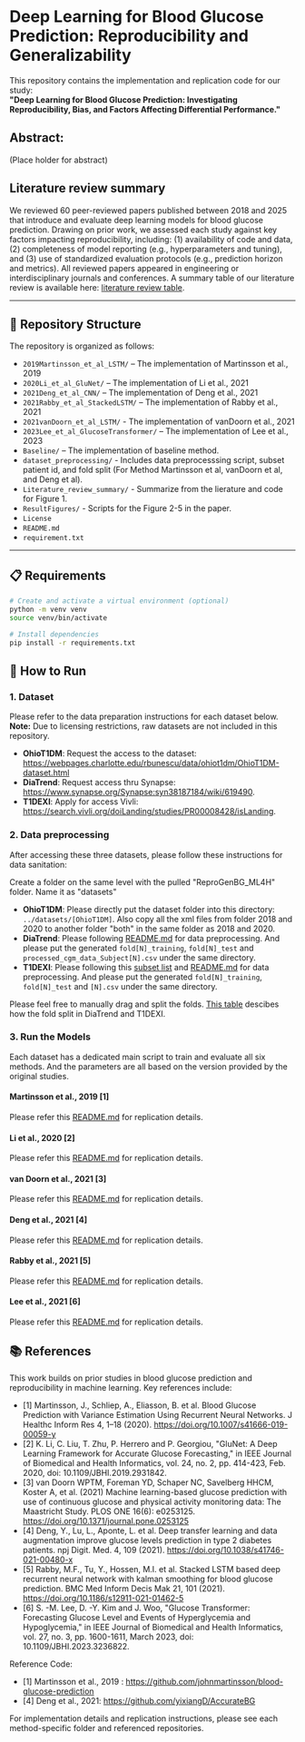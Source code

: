 # Deep Learning for Blood Glucose Prediction: Reproducibility and Generalizability

This repository contains the implementation and replication code for our study:  
**"Deep Learning for Blood Glucose Prediction: Investigating Reproducibility, Bias, and Factors Affecting Differential Performance."**

## Abstract: 
(Place holder for abstract)


## Literature review summary

We reviewed 60 peer-reviewed papers published between 2018 and 2025 that introduce and evaluate deep learning models for blood glucose prediction. Drawing on prior work, we assessed each study against key factors impacting reproducibility, including: (1) availability of code and data, (2) completeness of model reporting (e.g., hyperparameters and tuning), and (3) use of standardized evaluation protocols (e.g., prediction horizon and metrics). All reviewed papers appeared in engineering or interdisciplinary journals and conferences. A summary table of our literature review is available here: [literature review table](Literature_review_summary/Submit%20version%20of%20literature%20review%20table.xlsx).

---

## 📂 Repository Structure
The repository is organized as follows:
- `2019Martinsson_et_al_LSTM/` – The implementation of Martinsson et al., 2019
- `2020Li_et_al_GluNet/` – The implementation of Li et al., 2021
- `2021Deng_et_al_CNN/` – The implementation of Deng et al., 2021
- `2021Rabby_et_al_StackedLSTM/` – The implementation of Rabby et al., 2021
- `2021vanDoorn_et_al_LSTM/` - The implementation of vanDoorn et al., 2021
- `2023Lee_et_al_GlucoseTransformer/` – The implementation of Lee et al., 2023
- `Baseline/` – The implementation of baseline method. 
- `dataset_preprocessing/` - Includes data preprocesssing script, subset patient id, and fold split (For Method Martinsson et al, vanDoorn et al, and Deng et al). 
- `Literature_review_summary/` - Summarize from the lierature and code for Figure 1.
- `ResultFigures/` - Scripts for the Figure 2-5 in the paper.
- `License`
- `README.md`
- `requirement.txt`
---

## 📋 Requirements

```bash
# Create and activate a virtual environment (optional)
python -m venv venv
source venv/bin/activate

# Install dependencies
pip install -r requirements.txt
```


## 🚀 How to Run

### 1. Dataset

Please refer to the data preparation instructions for each dataset below.  
**Note:** Due to licensing restrictions, raw datasets are not included in this repository.

- **OhioT1DM**: Request the access to the dataset: https://webpages.charlotte.edu/rbunescu/data/ohiot1dm/OhioT1DM-dataset.html
- **DiaTrend**: Request access thru Synapse: https://www.synapse.org/Synapse:syn38187184/wiki/619490. 
- **T1DEXI**: Apply for access Vivli: https://search.vivli.org/doiLanding/studies/PR00008428/isLanding.

### 2. Data preprocessing
After accessing these three datasets, please follow these instructions for data sanitation:

Create a folder on the same level with the pulled "ReproGenBG_ML4H" folder. Name it as "datasets"

- **OhioT1DM**: Please directly put the dataset folder into this directory: `../datasets/[OhioT1DM]`. Also copy all the xml files from folder 2018 and 2020 to another folder "both" in the same folder as 2018 and 2020. 
- **DiaTrend**: Please following [README.md](./dataset_preprocessing/README,md) for data preprocessing. And please put the generated `fold[N]_training`, `fold[N]_test` and `processed_cgm_data_Subject[N].csv` under the same directory. 
- **T1DEXI**: Please following this [subset list](./dataset_preprocessing/selected_t1dexi.txt) and [README.md](./dataset_preprocessing/README.md) for data preprocessing. And please put the generated `fold[N]_training`, `fold[N]_test` and `[N].csv` under the same directory. 

Please feel free to manually drag and split the folds. [This table](dataset_preprocessing/fold_split.csv) descibes how the fold split in DiaTrend and T1DEXI.

### 3. Run the Models

Each dataset has a dedicated main script to train and evaluate all six methods. And the parameters are all based on the version provided by the original studies. 

#### Martinsson et al., 2019 [1]
Please refer this [README.md](./2019Martinsson_et_al_LSTM/README.md) for replication details. 

#### Li et al., 2020 [2]
Please refer this [README.md](./2020Li_et_al_GluNet/README.md) for replication details. 

#### van Doorn et al., 2021 [3]
Please refer this [README.md](./2021vanDoorn_et_al_LSTM/README.md) for replication details. 

#### Deng et al., 2021 [4]
Please refer this [README.md](./2021Deng_et_al_CNN/README.md) for replication details.

#### Rabby et al., 2021 [5]
Please refer this [README.md](./2021Rabby_et_al_StackedLSTM/README.md) for replication details.

#### Lee et al., 2021 [6]
Please refer this [README.md](./2023Lee_et_al_GlucoseTransformer/README.md) for replication details.

## 📚 References

This work builds on prior studies in blood glucose prediction and reproducibility in machine learning. Key references include:

- [1] Martinsson, J., Schliep, A., Eliasson, B. et al. Blood Glucose Prediction with Variance Estimation Using Recurrent Neural Networks. J Healthc Inform Res 4, 1–18 (2020). https://doi.org/10.1007/s41666-019-00059-y
- [2] K. Li, C. Liu, T. Zhu, P. Herrero and P. Georgiou, "GluNet: A Deep Learning Framework for Accurate Glucose Forecasting," in IEEE Journal of Biomedical and Health Informatics, vol. 24, no. 2, pp. 414-423, Feb. 2020, doi: 10.1109/JBHI.2019.2931842.
- [3] van Doorn WPTM, Foreman YD, Schaper NC, Savelberg HHCM, Koster A, et al. (2021) Machine learning-based glucose prediction with use of continuous glucose and physical activity monitoring data: The Maastricht Study. PLOS ONE 16(6): e0253125. https://doi.org/10.1371/journal.pone.0253125
- [4] Deng, Y., Lu, L., Aponte, L. et al. Deep transfer learning and data augmentation improve glucose levels prediction in type 2 diabetes patients. npj Digit. Med. 4, 109 (2021). https://doi.org/10.1038/s41746-021-00480-x
- [5] Rabby, M.F., Tu, Y., Hossen, M.I. et al. Stacked LSTM based deep recurrent neural network with kalman smoothing for blood glucose prediction. BMC Med Inform Decis Mak 21, 101 (2021). https://doi.org/10.1186/s12911-021-01462-5
- [6] S. -M. Lee, D. -Y. Kim and J. Woo, "Glucose Transformer: Forecasting Glucose Level and Events of Hyperglycemia and Hypoglycemia," in IEEE Journal of Biomedical and Health Informatics, vol. 27, no. 3, pp. 1600-1611, March 2023, doi: 10.1109/JBHI.2023.3236822.


Reference Code:
- [1] Martinsson et al., 2019 : https://github.com/johnmartinsson/blood-glucose-prediction 
- [4] Deng et al., 2021: https://github.com/yixiangD/AccurateBG 

For implementation details and replication instructions, please see each method-specific folder and referenced repositories.
